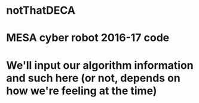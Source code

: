 # notThatDECA
# MESA cyber robot 2016-17 code
# We'll input our algorithm information and such here (or not, depends on how we're feeling at the time)
